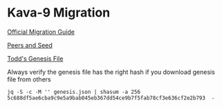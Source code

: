 # Kava-9 Migration

[Official Migration Guide](https://github.com/Kava-Labs/kava/blob/master/migrate/v0_16/migrate.md)

[Peers and Seed](https://docs.google.com/spreadsheets/d/1j-e1HTkskNRS6mlhxLLQa0loB-ShcVUjz8WVVZxvPaY/edit#gid=0)

[Todd's Genesis File](https://share.blockpane.com/kava-9-genesis.json.gz)

Always verify the genesis file has the right hash if you download genesis file from others

```
jq -S -c -M '' genesis.json | shasum -a 256
5c688df5ae6cba9c9e5a9bab045eb367dd54ce9b7f5fab78cf3e636cf2e2b793  -
```
